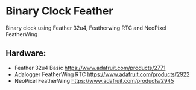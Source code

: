 Binary Clock Feather
================

Binary clock using Feather 32u4, Featherwing RTC and NeoPixel FeatherWing
 
Hardware:
-------

- Feather 32u4 Basic https://www.adafruit.com/products/2771
- Adalogger FeatherWing RTC https://www.adafruit.com/products/2922
- NeoPixel FeatherWing https://www.adafruit.com/products/2945
 

 


